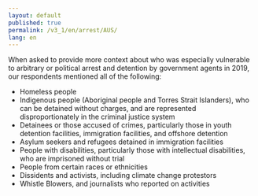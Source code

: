 ```yaml
---
layout: default
published: true
permalink: /v3_1/en/arrest/AUS/
lang: en
---
```

When asked to provide more context about who was especially vulnerable to arbitrary or political arrest and detention by government agents in 2019, our respondents mentioned all of the following:

-	Homeless people
-	Indigenous people (Aboriginal people and Torres Strait Islanders), who can be detained without charges, and are represented disproportionately in the criminal justice system
-	Detainees or those accused of crimes, particularly those in youth detention facilities, immigration facilities, and offshore detention
-	Asylum seekers and refugees detained in immigration facilities
-	People with disabilities, particularly those with intellectual disabilities, who are imprisoned without trial
-	People from certain races or ethnicities
-	Dissidents and activists, including climate change protestors
-	Whistle Blowers, and journalists who reported on activities

